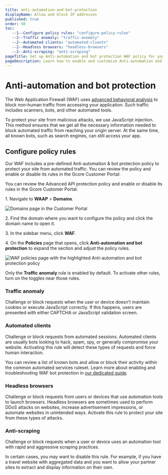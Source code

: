 ```yaml
---
title: anti-automation-and-bot-protection
displayName: Allow and block IP addresses
published: true
order: 50
toc:
   --1--Configure policy rules: "configure-policy-rules"
   --2--Traffic anomaly: "traffic-anomaly"
   --2--Automated clients: "automated-clients"
   --2--Headless browsers: "headless-browsers"
   --2--Anti-scraping: "anti-scraping"
pageTitle: Set up Anti-automation and bot protection WAF policy for your domain | Gcore
pageDescription: Learn how to enable and customize Anti-automation and bot protection policy.
---
```

# Anti-automation and bot protection

The Web Application Firewall (WAF) uses <a href="https://gcore.com/docs/waap/about-waap#behavioral-component" target="_blank">advanced behavioral analysis</a> to block non-human traffic from accessing your application. Such traffic includes scanners, bots, and other automated tools.  

To protect your site from malicious attacks, we use JavaScript injection. This method ensures that we get all the necessary information needed to block automated traffic from reaching your origin server. At the same time, all known bots, such as search engines, can still access your app.  

## Configure policy rules

Our WAF includes a pre-defined Anti-automation & bot protection policy to protect your site from automated traffic. You can review the policy and enable or disable its rules in the Gcore Customer Portal: 

You can review the Advanced API protection policy and enable or disable its rules in the Gcore Customer Portal: 

1\. Navigate to **WAAP** > **Domains**. 

<img src="https://assets.gcore.pro/docs/waap/waf-policies/anti-automation-bot-protection/domains-page.png" alt="Domains page in the Customer Portal">

2\. Find the domain where you want to configure the policy and click the domain name to open it.  

3\. In the sidebar menu, click **WAF**. 

4\. On the **Policies** page that opens, click **Anti-automation and bot protection** to expand the section and adjust the policy rules. 

<img src="https://assets.gcore.pro/docs/waap/waf-policies/anti-automation-bot-protection/anti-automation.png" alt="WAF policies page with the highlighted Anti-automation and bot protection policy">

<alert-element type="info" title="Info">

Only the **Traffic anomaly** rule is enabled by default. To activate other rules, turn on the toggles near those rules. 

</alert-element>

### Traffic anomaly 

Challenge or block requests when the user or device doesn’t maintain cookies or execute JavaScript correctly. If this happens, users are presented with either CAPTCHA or JavaScript validation screen.  

### Automated clients 

Challenge or block requests from automated sessions. Automated clients are usually bots looking to hack, spam, spy, or generally compromise your website. Activating this rule will detect these types of requests and force human interaction. 

You can review a list of known bots and allow or block their activity within the common automated services ruleset. Learn more about enabling and troubleshooting WAF bot protection in <a href="https://gcore.com/docs/waap/bot-protection/" target="_blank">our dedicated guide</a>. 

### Headless browsers 

Challenge or block requests from users or devices that use automation tools to launch browsers. Headless browsers are sometimes used to perform DDoS attacks on websites, increase advertisement impressions, or automate websites in unintended ways. Activate this rule to protect your site from these types of attacks. 

### Anti-scraping 

Challenge or block requests when a user or device uses an automation tool with rapid and aggressive scraping practices.  

In certain cases, you may want to disable this rule. For example, if you have a travel website with aggregated data and you want to allow your partner sites to extract and display information on their own. 